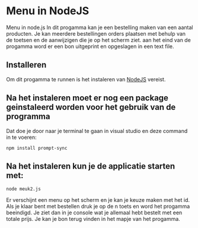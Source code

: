 # Menu in NodeJS
Menu in node.js
In dit progamma kan je een bestelling maken van een aantal producten. Je kan meerdere bestellingen orders plaatsen met behulp van de toetsen en de aanwijzigen die je op het scherm ziet. aan het eind van de progamma word er een bon uitgeprint en opgeslagen in een text file.

## Installeren
Om dit progamma te runnen is het instaleren van [NodeJS](https://nodejs.org/en/) vereist.

## Na het instaleren moet er nog een package geinstaleerd worden voor het gebruik van de programma
Dat doe je door naar je terminal te gaan in visual studio en deze command in te voeren:
```
npm install prompt-sync
```
## Na het instaleren kun je de applicatie starten met:
```
node meuk2.js
```
Er verschijnt een menu op het scherm en je kan je keuze maken met het id.
Als je klaar bent met bestellen druk je op de n toets en word het progamma beeindigd.
Je ziet dan in je console wat je allemaal hebt bestelt met een totale prijs.
Je kan je bon terug vinden in het mapje van het progamma.
